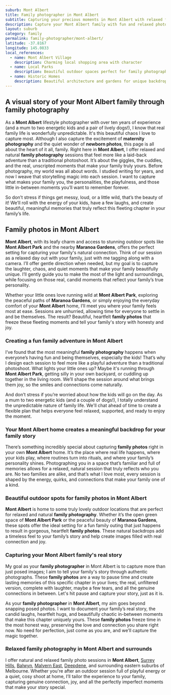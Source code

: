 ```yaml
---
suburb: Mont Albert
title: Family photographer in Mont Albert
subtitle: Capturing your precious moments in Mont Albert with relaxed family photos
description: Capture your Mont Albert family with fun and relaxed photography. Family sessions are available in your home or at scenic Melbourne locations.
layout: suburb
category: family
permalink: family-photographer/mont-albert/
latitude: -37.8167
longitude: 145.0833
local_references:
  - name: Mont Albert Village
    description: Charming local shopping area with character
  - name: Local Parks
    description: Beautiful outdoor spaces perfect for family photography
  - name: Historic Homes
    description: Beautiful architecture and gardens for unique backdrops
---
```


## A visual story of your Mont Albert family through family photography

As a **Mont Albert** lifestyle photographer with over ten years of experience (and a mum to two energetic kids and a pair of lively dogs!), I know that real family life is wonderfully unpredictable. It's this beautiful chaos I love to capture most.
Although I also capture the excitement of **maternity photography** and the quiet wonder of **newborn photos**, this page is all about the heart of it all, family. Right here in **Mont Albert**, I offer relaxed and natural **family photography** sessions that feel more like a laid-back adventure than a traditional photoshoot. It’s about the giggles, the cuddles, and the real, unscripted moments that make your family truly yours.
Before photography, my world was all about words. I studied writing for years, and now I weave that storytelling magic into each session. I want to capture what makes your family you, the personalities, the playfulness, and those little in-between moments you’ll want to remember forever.

So don’t stress if things get messy, loud, or a little wild, that’s the beauty of it! We’ll roll with the energy of your kids, have a few laughs, and create beautiful, meaningful memories that truly reflect this fleeting chapter in your family’s life.

## Family photos in Mont Albert

**Mont Albert**, with its leafy charm and access to stunning outdoor spots like **Mont Albert Park** and the nearby **Maranoa Gardens**, offers the perfect setting for capturing your family's natural connection. Think of our session as a relaxed day out with your family, just with me tagging along with a camera. I’ll offer gentle direction when needed, but my goal is to capture the laughter, chaos, and quiet moments that make your family beautifully unique.
I’ll gently guide you to make the most of the light and surroundings, while focusing on those real, candid moments that reflect your family’s true personality.

Whether your little ones love running wild at **Mont Albert Park**, exploring the peaceful paths of **Maranoa Gardens**, or simply enjoying the everyday comfort of your **Mont Albert** home, I’ll meet you where your family feels most at ease. Sessions are unhurried, allowing time for everyone to settle in and be themselves. The result? Beautiful, heartfelt **family photos** that freeze these fleeting moments and tell your family's story with honesty and joy.

### Creating a fun family adventure in Mont Albert

I’ve found that the most meaningful **family photography** happens when everyone’s having fun and being themselves, especially the kids! That’s why I design each session to feel more like a playful adventure than a traditional photoshoot. What lights your little ones up? Maybe it's running through **Mont Albert Park**, getting silly in your own backyard, or cuddling up together in the living room. We’ll shape the session around what brings them joy, so the smiles and connections come naturally.

And don’t stress if you’re worried about how the kids will go on the day. As a mum to two energetic kids (and a couple of dogs!), I totally understand the unpredictable nature of family life. We'll chat ahead of time to create a flexible plan that helps everyone feel relaxed, supported, and ready to enjoy the moment.

### Your Mont Albert home creates a meaningful backdrop for your family story

There’s something incredibly special about capturing **family photos** right in your own **Mont Albert** home. It’s the place where real life happens, where your kids play, where routines turn into rituals, and where your family’s personality shines. Photographing you in a space that’s familiar and full of memories allows for a relaxed, natural session that truly reflects who you are. No two families are alike, and that’s what I love most, every session is shaped by the energy, quirks, and connections that make your family one of a kind.

### Beautiful outdoor spots for family photos in Mont Albert

**Mont Albert** is home to some truly lovely outdoor locations that are perfect for relaxed and natural **family photography**. Whether it’s the open green space of **Mont Albert Park** or the peaceful beauty of **Maranoa Gardens**, these spots offer the ideal setting for a fun family outing that just happens to result in gorgeous, heartfelt **family photos**. These natural backdrops add a timeless feel to your family’s story and help create images filled with real connection and joy.

### Capturing your Mont Albert family's real story

My goal as your **family photographer** in Mont Albert is to capture more than just posed images; I aim to tell your family's story through authentic photographs. These **family photos** are a way to pause time and create lasting memories of this specific chapter in your lives; the real, unfiltered version, complete with laughter, maybe a few tears, and all the genuine connections in between. Let's hit pause and capture your story, just as it is.

As your **family photographer** in **Mont Albert**, my aim goes beyond snapping posed photos. I want to document your family’s real story, the candid laughs, heartfelt hugs, and beautifully chaotic in-between moments that make this chapter uniquely yours. These **family photos** freeze time in the most honest way, preserving the love and connection you share right now. No need for perfection, just come as you are, and we’ll capture the magic together.

### Relaxed family photography in Mont Albert and surrounds

I offer natural and relaxed family photo sessions in **Mont Albert**, [Surrey Hills](/family-photos/surrey-hills/), [Balwyn](/family-photos/balwyn/), [Malvern East](/family-photos/malvern-east/), [Deepdene](/family-photos/deepdene/), and surrounding eastern suburbs of Melbourne. Whether you're after an outdoor session full of playful energy or a quiet, cosy shoot at home, I’ll tailor the experience to your family, capturing genuine connection, joy, and all the perfectly imperfect moments that make your story special.
